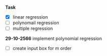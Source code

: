 **Task**
- [x] linear regression
- [ ] polynomail regression
- [ ] multiple regression

**29-10-2566**
implement polynomial regression
- [ ] create input box for m order 